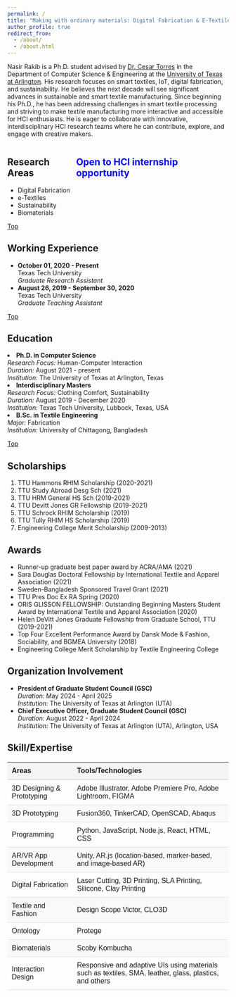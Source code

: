 ```yaml
---
permalink: /
title: "Making with ordinary materials: Digital Fabrication & E-Textiles"
author_profile: true
redirect_from: 
  - /about/
  - /about.html
---
```


Nasir Rakib is a Ph.D. student advised by [Dr. Cesar Torres](http://cearto.com/) in the Department of Computer Science & Engineering at the [University of Texas at Arlington](https://www.uta.edu/academics/schools-colleges/engineering/academics/departments/cse). His research focuses on smart textiles, IoT, digital fabrication, and sustainability. He believes the next decade will see significant advances in sustainable and smart textile manufacturing. Since beginning his Ph.D., he has been addressing challenges in smart textile processing and striving to make textile manufacturing more interactive and accessible for HCI enthusiasts. He is eager to collaborate with innovative, interdisciplinary HCI research teams where he can contribute, explore, and engage with creative makers.

<!-- This is the front page of a website that is powered by the [Academic Pages template](https://github.com/academicpages/academicpages.github.io) and hosted on GitHub pages. [GitHub pages](https://pages.github.com) is a free service in which websites are built and hosted from code and data stored in a GitHub repository, automatically updating when a new commit is made to the repository. This template was forked from the [Minimal Mistakes Jekyll Theme](https://mmistakes.github.io/minimal-mistakes/) created by Michael Rose, and then extended to support the kinds of content that academics have: publications, talks, teaching, a portfolio, blog posts, and a dynamically-generated CV. You can fork [this template](https://github.com/academicpages/academicpages.github.io) right now, modify the configuration and markdown files, add your own PDFs and other content, and have your own site for free, with no ads!

 -->
<!-- ====== -->
<div style="display: flex; justify-content: space-between;">
  <div>
    <h2>Research Areas</h2>
    <ul>
      <li>Digital Fabrication</li>
      <li>e-Textiles</li>
      <li>Sustainability</li>
      <li>Biomaterials</li>
    </ul>
  </div>
  <div>
  <h2 style="font-weight: bold; color: blue;"> Open to HCI internship opportunity</h2>
    <p></p>
  </div>
</div>
<a href="#top">Top</a>
<!-- Like many other Jekyll-based GitHub Pages templates, Academic Pages makes you separate the website's content from its form. The content & metadata of your website are in structured markdown files, while various other files constitute the theme, specifying how to transform that content & metadata into HTML pages. You keep these various markdown (.md), YAML (.yml), HTML, and CSS files in a public GitHub repository. Each time you commit and push an update to the repository, the [GitHub pages](https://pages.github.com/) service creates static HTML pages based on these files, which are hosted on GitHub's servers free of charge.

<!-- Many of the features of dynamic content management systems (like Wordpress) can be achieved in this fashion, using a fraction of the computational resources and with far less vulnerability to hacking and DDoSing. You can also modify the theme to your heart's content without touching the content of your site. If you get to a point where you've broken something in Jekyll/HTML/CSS beyond repair, your markdown files describing your talks, publications, etc. are safe. You can rollback the changes or even delete the repository and start over - just be sure to save the markdown files! Finally, you can also write scripts that process the structured data on the site, such as [this one](https://github.com/academicpages/academicpages.github.io/blob/master/talkmap.ipynb) that analyzes metadata in pages about talks to display [a map of every location you've given a talk](https://academicpages.github.io/talkmap.html). --> 

<!-- Getting started
======
1. Register a GitHub account if you don't have one and confirm your e-mail (required!)
1. Fork [this template](https://github.com/academicpages/academicpages.github.io) by clicking the "Use this template" button in the top right. 
1. Go to the repository's settings (rightmost item in the tabs that start with "Code", should be below "Unwatch"). Rename the repository "[your GitHub username].github.io", which will also be your website's URL.
1. Set site-wide configuration and create content & metadata (see below -- also see [this set of diffs](http://archive.is/3TPas) showing what files were changed to set up [an example site](https://getorg-testacct.github.io) for a user with the username "getorg-testacct")
1. Upload any files (like PDFs, .zip files, etc.) to the files/ directory. They will appear at https://[your GitHub username].github.io/files/example.pdf.  
1. Check status by going to the repository settings, in the "GitHub pages" section -->

Working Experience
------
  <ul>
  <li>
    <strong>October 01, 2020 - Present</strong><br/>
    Texas Tech University<br/>
    <em>Graduate Research Assistant</em>
  </li>
  <li>
    <strong>August 26, 2019 - September 30, 2020</strong><br/>
    Texas Tech University<br/>
    <em>Graduate Teaching Assistant</em>
  </li>
</ul>

<a href="#top">Top</a>
<!-- The main configuration file for the site is in the base directory in [_config.yml](https://github.com/academicpages/academicpages.github.io/blob/master/_config.yml), which defines the content in the sidebars and other site-wide features. You will need to replace the default variables with ones about yourself and your site's github repository. The configuration file for the top menu is in [_data/navigation.yml](https://github.com/academicpages/academicpages.github.io/blob/master/_data/navigation.yml). For example, if you don't have a portfolio or blog posts, you can remove those items from that navigation.yml file to remove them from the header.  -->

Education
------

  <li>
    <strong>Ph.D. in Computer Science</strong><br/>
    <em>Research Focus:</em> Human-Computer Interaction<br/>
    <em>Duration:</em> August 2021 - present<br/>
    <em>Institution:</em> The University of Texas at Arlington, Texas
  </li>
  <li>
    <strong>Interdisciplinary Masters</strong><br/>
    <em>Research Focus:</em> Clothing Comfort, Sustainability<br/>
    <em>Duration:</em> August 2019 - December 2020<br/>
    <em>Institution:</em> Texas Tech University, Lubbock, Texas, USA
  </li>
  <li>
    <strong>B.Sc. in Textile Engineering</strong><br/>
    <em>Major:</em> Fabrication<br/>
    <em>Institution:</em> University of Chittagong, Bangladesh
  </li>

<a href="#top">Top</a>

<!-- Publications (Selected)
------
<ol reversed> 
<li> <strong>Chang, H. J., Rakib, M. A. N., Foysal, M. K. H., & Chong, J. W.</strong> (2024). Clothing suggestions based on comfort extracted from physiological and emotional parameters. <em>International Journal of Clothing Science and Technology, 36</em>(5), 761-775. <a href="https://www.emerald.com/insight/content/doi/10.1108/ijcst-10-2022-0141/full/html" target="_blank">Full Paper</a> 
</li>
<li> 
<strong>Zaman, A., Endow, S., Rakib, M. A. N., & Torres, C.</strong> (2023, July). BraidFlow: A Flow-annotated Dataset of Kumihimo Braidmaking Activity. <em>In Proceedings of the 2023 ACM Designing Interactive Systems Conference</em> (pp. 839-855). <a href="https://dl.acm.org/doi/abs/10.1145/3563657.3596026" target="_blank">Full Paper</a> 
</li> 
<li> 
<strong>Rakib, M. A. N., Scidmore, J., Ginsberg, J., & Torres, C.</strong> (2023, July). Thermoplastic Kilnforms: Extending Glass Kilnforming Techniques to Thermoplastic Materials using Ontology-Driven Design. <em>In Proceedings of the 2023 ACM Designing Interactive Systems Conference</em> (pp. 263-281). <a href="https://dl.acm.org/doi/abs/10.1145/3563657.3596027" target="_blank">Full Paper</a> 
</li> 
<li> 
<strong>Chang, H. J., Rakib, N., & Min, J.</strong> (2023). An Exploration of Transformative Learning Applied to the Triple Bottom Line of Sustainability for Fashion Consumers. <em>Sustainability, 15</em>(12), 9300. <a href="https://www.mdpi.com/2071-1050/15/12/9300" target="_blank">Full Paper</a> 
</li>
 <li> 
 <strong>Endow, S., Rakib, M. A. N., Srivastava, A., Rastegarpouyani, S., & Torres, C.</strong> (2022, April). Embr: A Creative Framework for Hand Embroidered Liquid Crystal Textile Displays. <em>In Proceedings of the 2022 CHI Conference on Human Factors in Computing Systems</em> (pp. 1-14). <a href="https://dl.acm.org/doi/abs/10.1145/3491102.3502117" target="_blank">Full Paper</a> 
 </li> 
 <li> 
 <strong>Rakib, M. A. N., Chang, H. J., & Jones, R. P.</strong> (2022). Effective sustainability messages triggering consumer emotion and action: An application of the social cognitive theory and the dual-process model. <em>Sustainability, 14</em>(5), 2505. <a href="https://www.mdpi.com/2071-1050/14/5/2505" target="_blank">Full Paper</a> 
 </li>
<li>
<strong>Chang, H. J., Dokko, J., Min, J., & Rakib, M. A. N.</strong> (2020, December). A typology of online shopping consumers and its relation to online shopping perception and obsession. <em>In International Textile and Apparel Association Annual Conference Proceedings</em> (Vol. 77, No. 1). Iowa State University Digital Press. <a href="https://www.iastatedigitalpress.com/itaa/article/id/9484/" target="_blank">Conference Abstract</a> 
</li> 
<li> 
<strong>Rashedul Islam, S. Y. E. D., Weidong, Y. U., Jinhua, J. I. A. N. G., & Abu Nasir Rakib, M. O. H. A. M. M. A. D.</strong> (2019). Mechanical Properties of Weft-Knitted Spacer Fabrics Integrated with Silica Aerogels. <em>Journal of Donghua University (English Edition), 36</em>(6). <a href="https://www.researchgate.net/profile/Syed-Rashedul-Islam/publication/338498008_Mechanical_Properties_of_Weft-Knitted_Spacer_Fabrics_Integrated_with_Silica_Aerogels/links/6419725592cfd54f8418ac11/Mechanical-Properties-of-Weft-Knitted-Spacer-Fabrics-Integrated-with-Silica-Aerogels.pdf" target="_blank">Conference Abstract</a> 
</li>
</ol>

[Please click here to see the full list of publication](https://scholar.google.com/citations?hl=en&user=gPfAIVQAAAAJ&view_op=list_works&sortby=pubdate) -->

Scholarships
------
<ol>
  <li>TTU Hammons RHIM Scholarship (2020-2021)</li>
  <li>TTU Study Abroad Desg Sch (2021)</li>
  <li>TTU HRM General HS Sch (2019-2021)</li>
  <li>TTU Devitt Jones GR Fellowship (2019-2021)</li>
  <li>TTU Schrock RHIM Scholarship (2019)</li>
  <li>TTU Tully RHIM HS Scholarship (2019)</li>
  <li>Engineering College Merit Scholarship (2009-2013)</li>
</ol>

Awards
-------
<ul>
  <li>Runner-up graduate best paper award by ACRA/AMA (2021)</li>
  <li>Sara Douglas Doctoral Fellowship by International Textile and Apparel Association (2021)</li>
  <li>Sweden-Bangladesh Sponsored Travel Grant (2021)</li>
  <li>TTU Pres Doc Ex RA Spring (2020)</li>
  <li>ORIS GLISSON FELLOWSHIP: Outstanding Beginning Masters Student Award by International Textile and Apparel Association (2020)</li>
  <li>Helen DeVitt Jones Graduate Fellowship from Graduate School, TTU (2019-2021)</li>
  <li>Top Four Excellent Performance Award by Dansk Mode & Fashion, Sociability, and BGMEA University (2018)</li>
  <li>Engineering College Merit Scholarship by Textile Engineering College</li>
</ul>

Organization Involvement
------
<ul>
  <li>
    <strong>President of Graduate Student Council (GSC)</strong><br/>
    <em>Duration:</em> May 2024 - April 2025<br/>
    <em>Institution:</em> The University of Texas at Arlington (UTA)
  </li>
  <li>
    <strong>Chief Executive Officer, Graduate Student Council (GSC)</strong><br/>
    <em>Duration:</em> August 2022 - April 2024<br/>
    <em>Institution:</em> The University of Texas at Arlington (UTA), Arlington, USA
  </li>
</ul>

Skill/Expertise
------
<!-- <p> To be added </p> -->

<style>
  table {
    width: 100%;
    border-collapse: collapse;
    margin: 20px 0;
    font-size: 16px;
    font-family: Arial, sans-serif;
    text-align: left;
  }
  thead th {
    background-color: #f4f4f4;
    font-weight: bold;
    padding: 10px;
    border-bottom: 2px solid #ddd;
  }
  tbody td {
    padding: 10px;
    border-bottom: 1px solid #ddd;
  }
  tbody tr:nth-child(even) {
    background-color: #f9f9f9;
  }
  tbody tr:hover {
    background-color:rgb(211, 239, 227);
  }
</style>

<table>
  <thead>
    <tr>
      <th>Areas</th>
      <th>Tools/Technologies</th>
    </tr>
  </thead>
  <tbody>
    <tr>
      <td>3D Designing & Prototyping</td>
      <td>Adobe Illustrator, Adobe Premiere Pro, Adobe Lightroom, FIGMA</td>
    </tr>
    <tr>
      <td>3D Prototyping</td>
      <td>Fusion360, TinkerCAD, OpenSCAD, Abaqus</td>
    </tr>
    <tr>
      <td>Programming</td>
      <td>Python, JavaScript, Node.js, React, HTML, CSS</td>
    </tr>
    <tr>
      <td>AR/VR App Development</td>
      <td>Unity, AR.js (location-based, marker-based, and image-based AR)</td>
    </tr>
    <tr>
      <td>Digital Fabrication</td>
      <td>Laser Cutting, 3D Printing, SLA Printing, Silicone, Clay Printing</td>
    </tr>
    <tr>
      <td>Textile and Fashion</td>
      <td>Design Scope Victor, CLO3D</td>
    </tr>
    <tr>
      <td>Ontology</td>
      <td>Protege</td>
    </tr>
    <tr>
      <td>Biomaterials</td>
      <td>Scoby Kombucha</td>
    </tr>
    <tr>
      <td>Interaction Design</td>
      <td>Responsive and adaptive UIs using materials such as textiles, SMA, leather, glass, plastics, and others</td>
    </tr>
  </tbody>
</table>



<!-- 
| ![Image 1](Clothing.png) | ![Image 2](Embr.png) | ![Image 3](silica.png) |
|-----------------------|-----------------------|-----------------------|
| ![Image 4](images/sustain.png) | ![Image 5](image5.jpg) | ![Image 6](image6.jpg) | -->

<!-- For site content, there is one markdown file for each type of content, which are stored in directories like _publications, _talks, _posts, _teaching, or _pages. For example, each talk is a markdown file in the [_talks directory](https://github.com/academicpages/academicpages.github.io/tree/master/_talks). At the top of each markdown file is structured data in YAML about the talk, which the theme will parse to do lots of cool stuff. The same structured data about a talk is used to generate the list of talks on the [Talks page](https://academicpages.github.io/talks), each [individual page](https://academicpages.github.io/talks/2012-03-01-talk-1) for specific talks, the talks section for the [CV page](https://academicpages.github.io/cv), and the [map of places you've given a talk](https://academicpages.github.io/talkmap.html) (if you run this [python file](https://github.com/academicpages/academicpages.github.io/blob/master/talkmap.py) or [Jupyter notebook](https://github.com/academicpages/academicpages.github.io/blob/master/talkmap.ipynb), which creates the HTML for the map based on the contents of the _talks directory). -->

<!-- **Markdown generator**

The repository includes [a set of Jupyter notebooks](https://github.com/academicpages/academicpages.github.io/tree/master/markdown_generator
) that converts a CSV containing structured data about talks or presentations into individual markdown files that will be properly formatted for the Academic Pages template. The sample CSVs in that directory are the ones I used to create my own personal website at stuartgeiger.com. My usual workflow is that I keep a spreadsheet of my publications and talks, then run the code in these notebooks to generate the markdown files, then commit and push them to the GitHub repository.

How to edit your site's GitHub repository
------
Many people use a git client to create files on their local computer and then push them to GitHub's servers. If you are not familiar with git, you can directly edit these configuration and markdown files directly in the github.com interface. Navigate to a file (like [this one](https://github.com/academicpages/academicpages.github.io/blob/master/_talks/2012-03-01-talk-1.md) and click the pencil icon in the top right of the content preview (to the right of the "Raw | Blame | History" buttons). You can delete a file by clicking the trashcan icon to the right of the pencil icon. You can also create new files or upload files by navigating to a directory and clicking the "Create new file" or "Upload files" buttons.  -->
<!-- 
Example: editing a markdown file for a talk
![Editing a markdown file for a talk](/images/editing-talk.png)

For more info
------
More info about configuring Academic Pages can be found in [the guide](https://academicpages.github.io/markdown/), the [growing wiki](https://github.com/academicpages/academicpages.github.io/wiki), and you can always [ask a question on GitHub](https://github.com/academicpages/academicpages.github.io/discussions). The [guides for the Minimal Mistakes theme](https://mmistakes.github.io/minimal-mistakes/docs/configuration/) (which this theme was forked from) might also be helpful. -->
